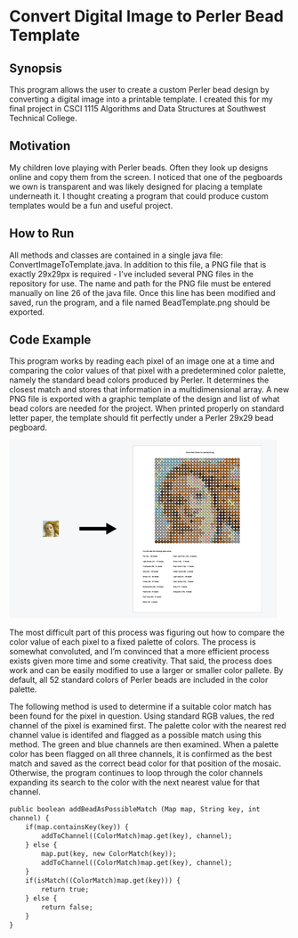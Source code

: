 # Convert Digital Image to Perler Bead Template

## Synopsis
This program allows the user to create a custom Perler bead design by converting a digital image into a printable template. I created this for my final project in CSCI 1115 Algorithms and Data Structures at Southwest Technical College.

## Motivation
My children love playing with Perler beads. Often they look up designs online and copy them from the screen. I noticed that one of the pegboards we own is transparent and was likely designed for placing a template underneath it. I thought creating a program that could produce custom templates would be a fun and useful project.

## How to Run
All methods and classes are contained in a single java file: ConvertImageToTemplate.java. In addition to this file, a PNG file that is exactly 29x29px is required - I've included several PNG files in the repository for use. The name and path for the PNG file must be entered manually on line 26 of the java file. Once this line has been modified and saved, run the program, and a file named BeadTemplate.png should be exported.

## Code Example
This program works by reading each pixel of an image one at a time and comparing the color values of that pixel with a predetermined color palette, namely the standard bead colors produced by Perler. It determines the closest match and stores that information in a multidimensional array. A new PNG file is exported with a graphic template of the design and list of what bead colors are needed for the project. When printed properly on standard letter paper, the template should fit perfectly under a Perler 29x29 bead pegboard.

![illustration image](illustration.png)

The most difficult part of this process was figuring out how to compare the color value of each pixel to a fixed palette of colors. The process is somewhat convoluted, and I’m convinced that a more efficient process exists given more time and some creativity. That said, the process does work and can be easily modified to use a larger or smaller color pallete. By default, all 52 standard colors of Perler beads are included in the color palette.

The following method is used to determine if a suitable color match has been found for the pixel in question. Using standard RGB values, the red channel of the pixel is examined first. The palette color with the nearest red channel value is identifed and flagged as a possible match using this method. The green and blue channels are then examined. When a palette color has been flagged on all three channels, it is confirmed as the best match and saved as the correct bead color for that position of the mosaic. Otherwise, the program continues to loop through the color channels expanding its search to the color with the next nearest value for that channel.

```
public boolean addBeadAsPossibleMatch (Map map, String key, int channel) {
	if(map.containsKey(key)) {
		addToChannel((ColorMatch)map.get(key), channel);
	} else {
		map.put(key, new ColorMatch(key));
		addToChannel((ColorMatch)map.get(key), channel);
	}
	if(isMatch((ColorMatch)map.get(key))) {
		return true;
	} else {
		return false;
	}
}
```
